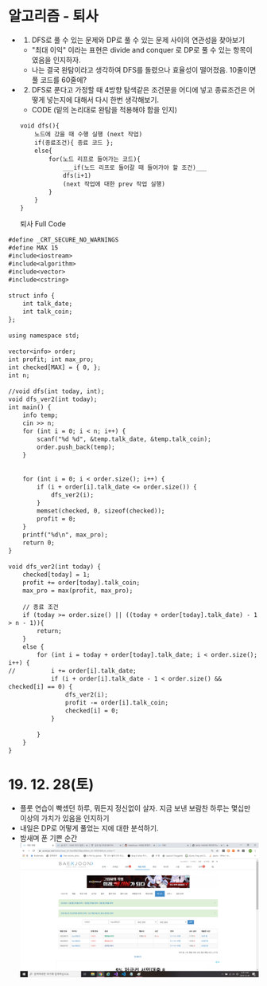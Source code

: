 # 알고리즘 - 퇴사

 - 1. DFS로 풀 수 있는 문제와 DP로 풀 수 있는 문제 사이의 연관성을 찾아보기
    - "최대 이익" 이라는 표현은 divide and conquer 로 DP로 풀 수 있는 항목이였음을 인지하자.
    - 나는 결국 완탐이라고 생각하여 DFS를 돌렸으나 효율성이 떨어졌음. 10줄이면 풀 코드를 60줄에?
 - 2. DFS로 푼다고 가정할 때 4방향 탐색같은 조건문을 어디에 넣고 종료조건은 어떻게 넣는지에 대해서 다시 한번 생각해보기.
    - CODE (밑의 논리대로 완탐을 적용해야 함을 인지)
    ```
    void dfs(){
        노드에 갔을 때 수행 실행 (next 작업)
        if(종료조건){ 종료 코드 };
        else{
            for(노드 리프로 들어가는 코드){
                ___if(노드 리프로 들어갈 때 들어가야 할 조건)___
                dfs(i+1)
                (next 작업에 대한 prev 작업 실행)
            }
        }
    }
    ```

    퇴사 Full Code
```
#define _CRT_SECURE_NO_WARNINGS
#define MAX 15
#include<iostream>
#include<algorithm>
#include<vector>
#include<cstring>

struct info {
	int talk_date;
	int talk_coin;
};

using namespace std;

vector<info> order;
int profit; int max_pro;
int checked[MAX] = { 0, };
int n;

//void dfs(int today, int);
void dfs_ver2(int today);
int main() {
	info temp;
	cin >> n;
	for (int i = 0; i < n; i++) {
		scanf("%d %d", &temp.talk_date, &temp.talk_coin);
		order.push_back(temp);
	}


	for (int i = 0; i < order.size(); i++) {
		if (i + order[i].talk_date <= order.size()) {
			dfs_ver2(i);
		}
		memset(checked, 0, sizeof(checked));
		profit = 0;
	}
	printf("%d\n", max_pro);
	return 0;
}

void dfs_ver2(int today) {
	checked[today] = 1;
	profit += order[today].talk_coin;
	max_pro = max(profit, max_pro);

	// 종료 조건
	if (today >= order.size() || ((today + order[today].talk_date) - 1 > n - 1)){
		return;
	}
	else {
		for (int i = today + order[today].talk_date; i < order.size(); i++) {
//			i += order[i].talk_date;
			if (i + order[i].talk_date - 1 < order.size() && checked[i] == 0) {
				dfs_ver2(i);
				profit -= order[i].talk_coin;
				checked[i] = 0;
			}
			
		}
	}
}
```

# 19. 12. 28(토)
 - 플룻 연습이 빡셌던 하루, 뭐든지 정신없이 살자. 지금 보낸 보람찬 하루는 몇십만 이상의 가치가 있음을 인지하기
 - 내일은 DP로 어떻게 풀었는 지에 대한 분석하기.
 - 밤새며 푼 기쁜 순간
 ![Alt text](./img/img_191228.png)
